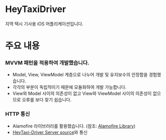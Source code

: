 # HeyTaxiDriver

지역 택시 기사용 iOS 어플리케이션입니다.

# 주요 내용
### MVVM 패턴을 적용하여 개발했습니다.
* Model, View, ViewModel 계층으로 나누어 개발 및 유지보수의 안정함을 경험했습니다.
* 각각의 부분이 독립적이기 때문에 모듈화하여 개발 가능합니다.
* View와 Model 사이의 의존성이 없고 View와 ViewModel 사이의 의존성이 없으므로 오류를 보다 찾기 쉽습니다.

### HTTP 통신
* Alamofire 라이브러리를 활용했습니다. (참조: [Alamofire Library](https://github.com/Alamofire/Alamofire))
* [HeyTaxi-Driver Server source](https://github.com/jeyog/heytaxi)와 통신
